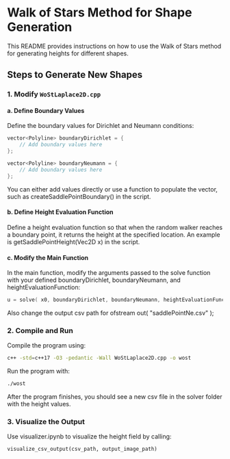 # Walk of Stars Method for Shape Generation

This README provides instructions on how to use the Walk of Stars method for generating heights for different shapes.

## Steps to Generate New Shapes

### 1. Modify `WoStLaplace2D.cpp`

#### a. Define Boundary Values

Define the boundary values for Dirichlet and Neumann conditions:

```cpp
vector<Polyline> boundaryDirichlet = {
    // Add boundary values here
};

vector<Polyline> boundaryNeumann = {
    // Add boundary values here
};
```

You can either add values directly or use a function to populate the vector, such as createSaddlePointBoundary() in the script.

#### b. Define Height Evaluation Function

Define a height evaluation function so that when the random walker reaches a boundary point, it returns the height at the specified location. An example is getSaddlePointHeight(Vec2D x) in the script.

#### c. Modify the Main Function

In the main function, modify the arguments passed to the solve function with your defined boundaryDirichlet, boundaryNeumann, and heightEvaluationFunction:

```cpp
u = solve( x0, boundaryDirichlet, boundaryNeumann, heightEvaluationFunction);
```

Also change the output csv path for ofstream out( "saddlePointNe.csv" ); 

### 2. Compile and Run

Compile the program using:

```bash
c++ -std=c++17 -O3 -pedantic -Wall WoStLaplace2D.cpp -o wost
```

Run the program with:

```bash
./wost
```

After the program finishes, you should see a new csv file in the solver folder with the height values.

### 3. Visualize the Output

Use visualizer.ipynb to visualize the height field by calling:

```python
visualize_csv_output(csv_path, output_image_path)
```